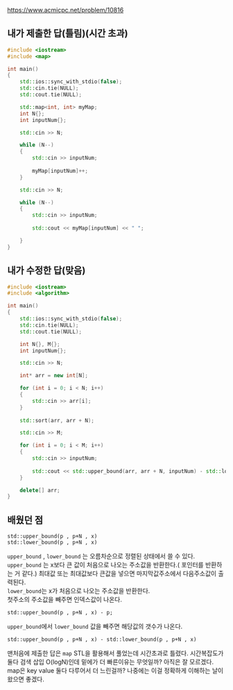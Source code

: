 https://www.acmicpc.net/problem/10816

내가 제출한 답(틀림)(시간 초과)
--------------------
```cpp
#include <iostream>
#include <map>

int main()
{
	std::ios::sync_with_stdio(false);
	std::cin.tie(NULL);
	std::cout.tie(NULL);

	std::map<int, int> myMap;
	int N{};
	int inputNum{};

	std::cin >> N;

	while (N--)
	{
		std::cin >> inputNum;
	 
		myMap[inputNum]++;
	}

	std::cin >> N;

	while (N--)
	{
		std::cin >> inputNum;
		
		std::cout << myMap[inputNum] << " ";

	}
}
```

내가 수정한 답(맞음)
------------------
```cpp
#include <iostream>
#include <algorithm>

int main()
{
	std::ios::sync_with_stdio(false);
	std::cin.tie(NULL);
	std::cout.tie(NULL);

	int N{}, M{};
	int inputNum{};

	std::cin >> N;

	int* arr = new int[N];

	for (int i = 0; i < N; i++)
	{
		std::cin >> arr[i];		
	}
		
	std::sort(arr, arr + N);

	std::cin >> M;

	for (int i = 0; i < M; i++)
	{
		std::cin >> inputNum;
		
		std::cout << std::upper_bound(arr, arr + N, inputNum) - std::lower_bound(arr, arr + N, inputNum) << " ";
	}

	delete[] arr;
}
```

배웠던 점
------------
```
std::upper_bound(p , p+N , x)
std::lower_bound(p , p+N , x)
```

`upper_bound` , `lower_bound` 는 오름차순으로 정렬된 상태에서 쓸 수 있다.   
`upper_bound` 는 x보다 큰 값이 처음으로 나오는 주소값을 반환한다.( 포인터를 반환하는 거 같다.) 최대값 또는 최대값보다 큰값을 넣으면 마지막값주소에서 다음주소값이 출력된다.   
`lower_bound`는 x가 처음으로 나오는 주소값을 반환한다.   
첫주소의 주소값을 빼주면 인덱스값이 나온다.
```
std::upper_bound(p , p+N , x) - p;
```
`upper_bound`에서 `lower_bound` 값을 빼주면 해당값의 갯수가 나온다.
```
std::upper_bound(p , p+N , x) - std::lower_bound(p , p+N , x)
```

맨처음에 제출한 답은 `map` STL을 활용해서 풀었는데 시간초과로 틀렸다. 시간복잡도가 둘다 검색 삽입 O(logN)인데 밑에가 더 빠른이유는 무엇일까? 아직은 잘 모르겠다. map은 key value 둘다 다루어서 더 느린걸까? 나중에는 이걸 정확하게 이해하는 날이 왔으면 좋겠다.
